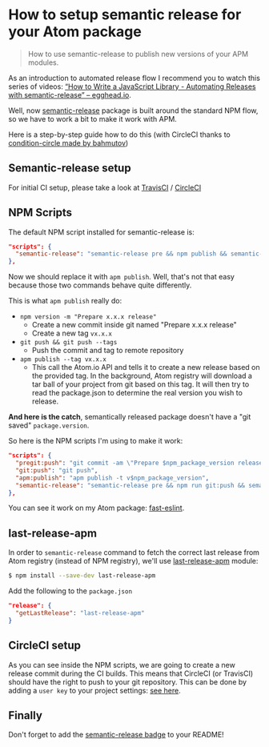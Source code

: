 # How to setup semantic release for your Atom package
> How to use semantic-release to publish new versions of your APM modules.

As an introduction to automated release flow I recommend you to watch this series of videos:
[“How to Write a JavaScript Library - Automating Releases with semantic-release” – egghead.io](https://egghead.io/lessons/javascript-how-to-write-a-javascript-library-automating-releases-with-semantic-release).

Well, now [semantic-release](https://github.com/semantic-release/semantic-release) package is built around the standard NPM flow,
so we have to work a bit to make it work with APM.

Here is a step-by-step guide how to do this (with CircleCI thanks to [condition-circle made by bahmutov](https://github.com/bahmutov/condition-circle))

## Semantic-release setup

For initial CI setup, please take a look at [TravisCI](https://egghead.io/lessons/javascript-how-to-write-a-javascript-library-automatically-releasing-with-travisci) / [CircleCI](https://github.com/bahmutov/condition-circle/HOW.md)

## NPM Scripts

The default NPM script installed for semantic-release is:

```json
"scripts": {
  "semantic-release": "semantic-release pre && npm publish && semantic-release post"
},
```

Now we should replace it with `apm publish`. Well, that's not that easy because those two commands behave quite differently.

This is what `apm publish` really do:
  * `npm version -m "Prepare x.x.x release"`
    - Create a new commit inside git named "Prepare x.x.x release"
    - Create a new tag `vx.x.x`
  * `git push && git push --tags`
    - Push the commit and tag to remote repository
  * `apm publish --tag vx.x.x`
    - This call the Atom.io API and tells it to create a new release based on the provided tag.
    In the background, Atom registry will download a tar ball of your project from git based on this tag.
    It will then try to read the package.json to determine the real version you wish to release.

**And here is the catch**, semantically released package doesn't have a "git saved" `package.version`.

So here is the NPM scripts I'm using to make it work:

```json
"scripts": {
  "pregit:push": "git commit -am \"Prepare $npm_package_version release\"",
  "git:push": "git push",
  "apm:publish": "apm publish -t v$npm_package_version",
  "semantic-release": "semantic-release pre && npm run git:push && semantic-release post && npm run apm:publish"
},
```

You can see it work on my Atom package: [fast-eslint](https://github.com/Adezandee/fast-eslint).

## last-release-apm

In order to `semantic-release` command to fetch the correct last release from Atom registry (instead of NPM registry),
we'll use [last-release-apm](https://github.com/Adezandee/last-release-apm) module:

```bash
$ npm install --save-dev last-release-apm
```

Add the following to the `package.json`

```json
"release": {
  "getLastRelease": "last-release-apm"
}
```

## CircleCI setup

As you can see inside the NPM scripts, we are going to create a new release commit during the CI builds.
This means that CircleCI (or TravisCI) should have the right to push to your git repository.
This can be done by adding a `user key` to your project settings: [see here](https://circleci.com/docs/github-security-ssh-keys).

## Finally

Don't forget to add the [semantic-release badge](https://github.com/semantic-release/semantic-release#badge)
to your README!
